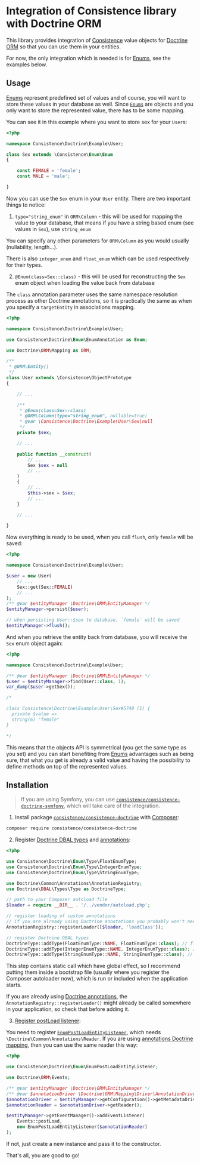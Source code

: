 Integration of Consistence library with Doctrine ORM
====================================================

This library provides integration of [Consistence](https://github.com/consistence/consistence) value objects for [Doctrine ORM](http://docs.doctrine-project.org/projects/doctrine-orm/en/latest/) so that you can use them in your entities.

For now, the only integration which is needed is for [Enums](https://github.com/consistence/consistence/blob/master/docs/Enum/enums.md), see the examples below.

Usage
-----

[Enums](https://github.com/consistence/consistence/blob/master/docs/Enum/enums.md) represent predefined set of values and of course, you will want to store these values in your database as well. Since [`Enums`](https://github.com/consistence/consistence/blob/master/src/Enum/Enum.php) are objects and you only want to store the represented value, there has to be some mapping.

You can see it in this example where you want to store sex for your `User`s:

```php
<?php

namespace Consistence\Doctrine\Example\User;

class Sex extends \Consistence\Enum\Enum
{

	const FEMALE = 'female';
	const MALE = 'male';

}
```

Now you can use the `Sex` enum in your `User` entity. There are two important things to notice:

1) `type="string_enum"` in `ORM\Column` - this will be used for mapping the value to your database, that means if you have a string based enum (see values in `Sex`), use `string_enum`

You can specify any other parameters for `ORM\Column` as you would usually (nullability, length...).

There is also `integer_enum` and `float_enum` which can be used respectively for their types.

2) `@Enum(class=Sex::class)` - this will be used for reconstructing the `Sex`
 enum object when loading the value back from database

The `class` annotation parameter uses the same namespace resolution process as other Doctrine annotations, so it is practically the same as when you specify a `targetEntity` in associations mapping.

```php
<?php

namespace Consistence\Doctrine\Example\User;

use Consistence\Doctrine\Enum\EnumAnnotation as Enum;

use Doctrine\ORM\Mapping as ORM;

/**
 * @ORM\Entity()
 */
class User extends \Consistence\ObjectPrototype
{

	// ...

	/**
	 * @Enum(class=Sex::class)
	 * @ORM\Column(type="string_enum", nullable=true)
	 * @var \Consistence\Doctrine\Example\User\Sex|null
	 */
	private $sex;

	// ...

	public function __construct(
		// ...
		Sex $sex = null
		// ...
	)
	{
		// ...
		$this->sex = $sex;
		// ...
	}

	// ...

}
```

Now everything is ready to be used, when you call `flush`, only `female` will be saved:

```php
<?php

namespace Consistence\Doctrine\Example\User;

$user = new User(
	// ...
	Sex::get(Sex::FEMALE)
	// ...
);
/** @var $entityManager \Doctrine\ORM\EntityManager */
$entityManager->persist($user);

// when persisting User::$sex to database, `female` will be saved
$entityManager->flush();
```

And when you retrieve the entity back from database, you will receive the `Sex` enum object again:

```php
<?php

namespace Consistence\Doctrine\Example\User;

/** @var $entityManager \Doctrine\ORM\EntityManager */
$user = $entityManager->find(User::class, 1);
var_dump($user->getSex());

/*

class Consistence\Doctrine\Example\User\Sex#5740 (1) {
  private $value =>
  string(6) "female"
}

*/
```

This means that the objects API is symmetrical (you get the same type as you set) and you can start benefiting from [Enums](https://github.com/consistence/consistence/blob/master/docs/Enum/enums.md) advantages such as being sure, that what you get is already a valid value and having the possibility to define methods on top of the represented values.

Installation
------------

> If you are using Symfony, you can use [`consistence/consistence-doctrine-symfony`](https://github.com/consistence/consistence-doctrine-symfony), which will take care of the integration.

1) Install package [`consistence/consistence-doctrine`](https://packagist.org/packages/consistence/consistence-doctrine) with [Composer](https://getcomposer.org/):

```bash
composer require consistence/consistence-doctrine
```

2) Register [Doctrine DBAL types](http://doctrine-orm.readthedocs.org/en/latest/cookbook/custom-mapping-types.html) and [annotations](http://docs.doctrine-project.org/projects/doctrine-common/en/latest/reference/annotations.html#registering-annotations):

```php
<?php

use Consistence\Doctrine\Enum\Type\FloatEnumType;
use Consistence\Doctrine\Enum\Type\IntegerEnumType;
use Consistence\Doctrine\Enum\Type\StringEnumType;

use Doctrine\Common\Annotations\AnnotationRegistry;
use Doctrine\DBAL\Types\Type as DoctrineType;

// path to your Composer autoload file
$loader = require __DIR__ . '/../vendor/autoload.php';

// register loading of custom annotations
// if you are already using Doctrine annotations you probably won't need this
AnnotationRegistry::registerLoader([$loader, 'loadClass']);

// register Doctrine DBAL types
DoctrineType::addType(FloatEnumType::NAME, FloatEnumType::class); // float_enum
DoctrineType::addType(IntegerEnumType::NAME, IntegerEnumType::class); // integer_enum
DoctrineType::addType(StringEnumType::NAME, StringEnumType::class); // string_enum
```

This step contains static call which have global effect, so I recommend putting them inside a bootstrap file (usually where you register the Composer autoloader now), which is run or included when the application starts.

If you are already using [Doctrine annotations](http://docs.doctrine-project.org/projects/doctrine-common/en/latest/reference/annotations.html), the `AnnotationRegistry::registerLoader()` might already be called somewhere in your application, so check that before adding it.

3) [Register postLoad listener](http://doctrine-orm.readthedocs.io/en/latest/reference/events.html#listening-and-subscribing-to-lifecycle-events):

You need to register [`EnumPostLoadEntityListener`](/src/Enum/EnumPostLoadEntityListener.php), which needs `\Doctrine\Common\Annotations\Reader`. If you are using [annotations Doctrine mapping](http://docs.doctrine-project.org/projects/doctrine-orm/en/latest/reference/annotations-reference.html), then you can use the same reader this way:

```php
<?php

use Consistence\Doctrine\Enum\EnumPostLoadEntityListener;

use Doctrine\ORM\Events;

/** @var $entityManager \Doctrine\ORM\EntityManager */
/** @var $annotationDriver \Doctrine\ORM\Mapping\Driver\AnnotationDriver */
$annotationDriver = $entityManager->getConfiguration()->getMetadataDriverImpl();
$annotationReader = $annotationDriver->getReader();

$entityManager->getEventManager()->addEventListener(
	Events::postLoad,
	new EnumPostLoadEntityListener($annotationReader)
);
```

If not, just create a new instance and pass it to the constructor.

That's all, you are good to go!
